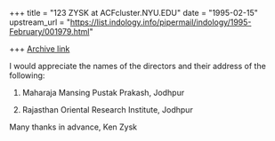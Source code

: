 +++
title = "123 ZYSK at ACFcluster.NYU.EDU"
date = "1995-02-15"
upstream_url = "https://list.indology.info/pipermail/indology/1995-February/001979.html"

+++
[Archive link](https://list.indology.info/pipermail/indology/1995-February/001979.html)

I would appreciate the names of the directors and their address of the 
following:

1. Maharaja Mansing Pustak Prakash, Jodhpur

2. Rajasthan Oriental Research Institute, Jodhpur

Many thanks in advance,
Ken Zysk





